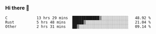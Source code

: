 ### Hi there 👋

<!--
**WShiBin/WShiBin** is a ✨ _special_ ✨ repository because its `README.md` (this file) appears on your GitHub profile.

Here are some ideas to get you started:

- 🔭 I’m currently working on ...
- 🌱 I’m currently learning ...
- 👯 I’m looking to collaborate on ...
- 🤔 I’m looking for help with ...
- 💬 Ask me about ...
- 📫 How to reach me: ...
- 😄 Pronouns: ...
- ⚡ Fun fact: ...
-->

<!--START_SECTION:waka-->

```text
C             13 hrs 29 mins  ████████████▒░░░░░░░░░░░░   48.92 %
Rust          5 hrs 48 mins   █████▒░░░░░░░░░░░░░░░░░░░   21.04 %
Other         2 hrs 31 mins   ██▒░░░░░░░░░░░░░░░░░░░░░░   09.14 %
```

<!--END_SECTION:waka-->
